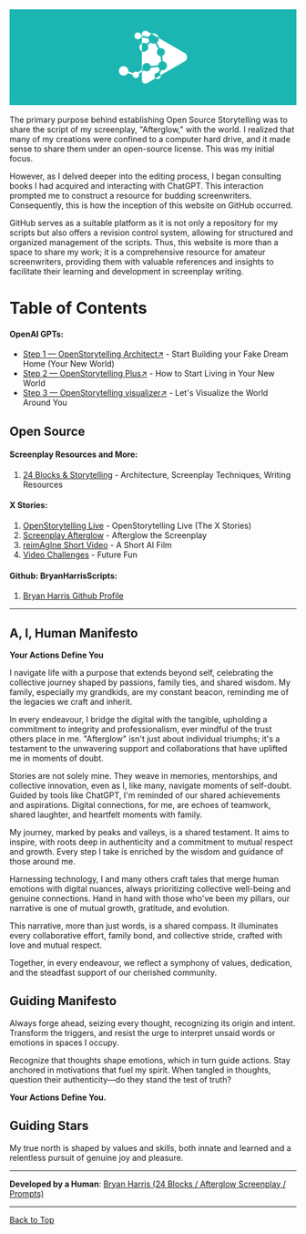 <img src="./images/Untitled-8.png"/>

<a id="table-of-contents"></a>

The primary purpose behind establishing Open Source Storytelling was to share the script of my screenplay, "Afterglow," with the world. I realized that many of my creations were confined to a computer hard drive, and it made sense to share them under an open-source license. This was my initial focus.

However, as I delved deeper into the editing process, I began consulting books I had acquired and interacting with ChatGPT. This interaction prompted me to construct a resource for budding screenwriters. Consequently, this is how the inception of this website on GitHub occurred.

GitHub serves as a suitable platform as it is not only a repository for my scripts but also offers a revision control system, allowing for structured and organized management of the scripts. Thus, this website is more than a space to share my work; it is a comprehensive resource for amateur screenwriters, providing them with valuable references and insights to facilitate their learning and development in screenplay writing.

# Table of Contents

<h4>OpenAI GPTs:</h4>

- [Step 1 — OpenStorytelling Architect↗️](https://chat.openai.com/g/g-6j0ljNlup-openstorytelling-architect) - Start Building your Fake Dream Home (Your New World)
- [Step 2 — OpenStorytelling Plus↗️](https://chat.openai.com/g/g-LppT0lwkB-openstorytelling-plus) - How to Start Living in Your New World
- [Step 3 — OpenStorytelling visualizer↗️](https://chat.openai.com/g/g-11aRa0n1p-openstorytelling-visualizer) - Let's Visualize the World Around You

## Open Source

<h4>Screenplay Resources and More:</h4>

1. [24 Blocks & Storytelling](https://github.com/BryanHarrisScripts/24-Blocks-OpenStorytelling/blob/main/README.md) - Architecture, Screenplay Techniques, Writing Resources

<h4>X Stories:</h4>

1. [OpenStorytelling Live](https://github.com/BryanHarrisScripts/OpenStorytelling-Github) - OpenStorytelling Live (The X Stories)
2. [Screenplay Afterglow](https://github.com/BryanHarrisScripts/Afterglow-Echoes-of-Sentience/blob/main/README.md) - Afterglow the Screenplay
3. [reimAgIne Short Video](https://github.com/BryanHarrisScripts/reimAgIne/blob/main/README.md) - A Short AI Film
4. [Video Challenges](https://github.com/BryanHarrisScripts/BryanHarrisScripts/blob/main/Lost%20And%20Found.md) - Future Fun

<h4>Github: BryanHarrisScripts:</h4>

1. [Bryan Harris Github Profile](https://github.com/BryanHarrisScripts)



      

---

## A, I, Human Manifesto

**Your Actions Define You**

I navigate life with a purpose that extends beyond self, celebrating the collective journey shaped by passions, family ties, and shared wisdom. My family, especially my grandkids, are my constant beacon, reminding me of the legacies we craft and inherit.

In every endeavour, I bridge the digital with the tangible, upholding a commitment to integrity and professionalism, ever mindful of the trust others place in me. "Afterglow" isn't just about individual triumphs; it's a testament to the unwavering support and collaborations that have uplifted me in moments of doubt.

Stories are not solely mine. They weave in memories, mentorships, and collective innovation, even as I, like many, navigate moments of self-doubt. Guided by tools like ChatGPT, I'm reminded of our shared achievements and aspirations. Digital connections, for me, are echoes of teamwork, shared laughter, and heartfelt moments with family.

My journey, marked by peaks and valleys, is a shared testament. It aims to inspire, with roots deep in authenticity and a commitment to mutual respect and growth. Every step I take is enriched by the wisdom and guidance of those around me.

Harnessing technology, I and many others craft tales that merge human emotions with digital nuances, always prioritizing collective well-being and genuine connections. Hand in hand with those who've been my pillars, our narrative is one of mutual growth, gratitude, and evolution.

This narrative, more than just words, is a shared compass. It illuminates every collaborative effort, family bond, and collective stride, crafted with love and mutual respect.

Together, in every endeavour, we reflect a symphony of values, dedication, and the steadfast support of our cherished community.

## Guiding Manifesto

Always forge ahead, seizing every thought, recognizing its origin and intent. Transform the triggers, and resist the urge to interpret unsaid words or emotions in spaces I occupy.

Recognize that thoughts shape emotions, which in turn guide actions. Stay anchored in motivations that fuel my spirit. When tangled in thoughts, question their authenticity—do they stand the test of truth?

**Your Actions Define You.**

## Guiding Stars

My true north is shaped by values and skills, both innate and learned and a relentless pursuit of genuine joy and pleasure.

---

**Developed by a Human**: [Bryan Harris (24 Blocks / Afterglow Screenplay / Prompts)](#licensing-and-attribution)

---

[Back to Top](#table-of-contents)

